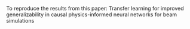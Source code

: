 To reproduce the results from this paper: Transfer learning for improved generalizability in causal
physics-informed neural networks for beam simulations
